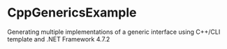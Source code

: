 # CppGenericsExample
Generating multiple implementations of a generic interface using C++/CLI template and .NET Framework 4.7.2
